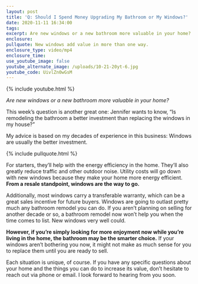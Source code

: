 ```yaml
---
layout: post
title: 'Q: Should I Spend Money Upgrading My Bathroom or My Windows?'
date: 2020-11-11 16:34:00
tags:
excerpt: Are new windows or a new bathroom more valuable in your home?
enclosure:
pullquote: New windows add value in more than one way.
enclosure_type: video/mp4
enclosure_time:
use_youtube_image: false
youtube_alternate_image: /uploads/10-21-20yt-6.jpg
youtube_code: UivlZn0wGsM
---
```


{% include youtube.html %}

*Are new windows or a new bathroom more valuable in your home?*

This week’s question is another great one: Jennifer wants to know, “Is remodeling the bathroom a better investment than replacing the windows in my house?”

My advice is based on my decades of experience in this business: Windows are usually the better investment.&nbsp;

{% include pullquote.html %}

For starters, they’ll help with the energy efficiency in the home. They’ll also greatly reduce traffic and other outdoor noise. Utility costs will go down with new windows because they make your home more energy efficient. **From a resale standpoint, windows are the way to go.**

Additionally, most windows carry a transferable warranty, which can be a great sales incentive for future buyers. Windows are going to outlast pretty much any bathroom remodel you can do. If you aren’t planning on selling for another decade or so, a bathroom remodel now won’t help you when the time comes to list. New windows very well could.&nbsp;

**However, if you’re simply looking for more enjoyment now while you’re living in the home, the bathroom may be the smarter choice.** If your windows aren’t bothering you now, it might not make as much sense for you to replace them until you are ready to sell.&nbsp;

Each situation is unique, of course. If you have any specific questions about your home and the things you can do to increase its value, don’t hesitate to reach out via phone or email. I look forward to hearing from you soon.